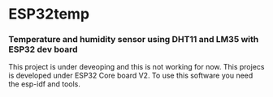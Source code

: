 # ESP32temp
### Temperature and humidity sensor using DHT11 and LM35 with ESP32 dev board
This project is under deveoping and this is not working for now.
This projecs is developed under ESP32 Core board V2. To use this software you need the esp-idf and tools.
